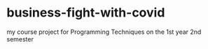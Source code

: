 # business-fight-with-covid
my course project for Programming Techniques on the 1st year 2nd semester
